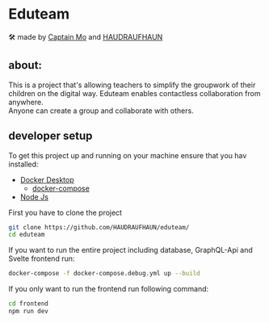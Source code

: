 # Eduteam

🛠 made by <a href="https://github.com/Captain-Mo31/">Captain Mo</a> and <a href="https://github.com/HAUDRAUFHAUN/">HAUDRAUFHAUN<a> 

## about: 

This is a project that's allowing teachers to simplify the groupwork of their children on the digital way.
Eduteam enables contactless collaboration from anywhere.
<br>
Anyone can create a group and collaborate with others. 

## developer setup
To get this project up and running on your machine ensure that you hav installed:
- [Docker Desktop](https://www.docker.com/products/docker-desktop)
    - [docker-compose](https://docs.docker.com/compose/install/)
- [Node Js](https://nodejs.org/en/)

First you have to clone the project
```bash
git clone https://github.com/HAUDRAUFHAUN/eduteam/
cd eduteam
```
If you want to run the entire project including database, GraphQL-Api and Svelte frontend run:
```bash
docker-compose -f docker-compose.debug.yml up --build
```
If you only want to run the frontend run following command:
```bash
cd frontend
npm run dev
```